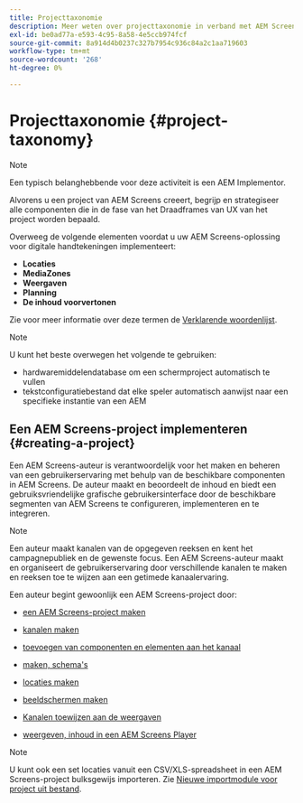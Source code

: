 ```yaml
---
title: Projecttaxonomie
description: Meer weten over projecttaxonomie in verband met AEM Screens?
exl-id: be0ad77a-e593-4c95-8a58-4e5ccb974fcf
source-git-commit: 8a914d4b0237c327b7954c936c84a2c1aa719603
workflow-type: tm+mt
source-wordcount: '268'
ht-degree: 0%

---
```


# Projecttaxonomie {#project-taxonomy}

>[!NOTE]
>
>Een typisch belanghebbende voor deze activiteit is een AEM Implementor.

Alvorens u een project van AEM Screens creeert, begrijp en strategiseer alle componenten die in de fase van het Draadframes van UX van het project worden bepaald.

Overweeg de volgende elementen voordat u uw AEM Screens-oplossing voor digitale handtekeningen implementeert:

* **Locaties**
* **MediaZones**
* **Weergaven**
* **Planning**
* **De inhoud voorvertonen**

Zie voor meer informatie over deze termen de [Verklarende woordenlijst](https://experienceleague.adobe.com/en/docs/experience-manager-screens/user-guide/overview/screens-glossary).

>[!NOTE]
>
>U kunt het beste overwegen het volgende te gebruiken:
>
>* hardwaremiddelendatabase om een schermproject automatisch te vullen
>* tekstconfiguratiebestand dat elke speler automatisch aanwijst naar een specifieke instantie van een AEM

## Een AEM Screens-project implementeren {#creating-a-project}

Een AEM Screens-auteur is verantwoordelijk voor het maken en beheren van een gebruikerservaring met behulp van de beschikbare componenten in AEM Screens. De auteur maakt en beoordeelt de inhoud en biedt een gebruiksvriendelijke grafische gebruikersinterface door de beschikbare segmenten van AEM Screens te configureren, implementeren en te integreren.

>[!NOTE]
>
>Een auteur maakt kanalen van de opgegeven reeksen en kent het campagnepubliek en de gewenste focus. Een AEM Screens-auteur maakt en organiseert de gebruikerservaring door verschillende kanalen te maken en reeksen toe te wijzen aan een getimede kanaalervaring.

Een auteur begint gewoonlijk een AEM Screens-project door:

* [een AEM Screens-project maken](https://experienceleague.adobe.com/en/docs/experience-manager-screens/user-guide/authoring/setting-up-projects/creating-a-screens-project)
* [kanalen maken](https://experienceleague.adobe.com/en/docs/experience-manager-screens/user-guide/authoring/setting-up-projects/managing-channels)
* [toevoegen van componenten en elementen aan het kanaal](https://experienceleague.adobe.com/en/docs/experience-manager-screens/user-guide/authoring/product-features/adding-components-to-a-channel)
* [maken, schema&#39;s](https://experienceleague.adobe.com/en/docs/experience-manager-screens/user-guide/authoring/setting-up-projects/managing-schedules)
* [locaties maken](https://experienceleague.adobe.com/en/docs/experience-manager-screens/user-guide/authoring/setting-up-projects/managing-locations)
* [beeldschermen maken](https://experienceleague.adobe.com/en/docs/experience-manager-screens/user-guide/authoring/setting-up-projects/managing-displays)
* [Kanalen toewijzen aan de weergaven](https://experienceleague.adobe.com/en/docs/experience-manager-screens/user-guide/authoring/setting-up-projects/assigning-channels/channel-assignment)

* [weergeven, inhoud in een AEM Screens Player](https://experienceleague.adobe.com/en/docs/experience-manager-screens/user-guide/administering/working-with-screens-player)

>[!NOTE]
>U kunt ook een set locaties vanuit een CSV/XLS-spreadsheet in een AEM Screens-project bulksgewijs importeren. Zie [Nieuwe importmodule voor project uit bestand](https://experienceleague.adobe.com/en/docs/experience-manager-screens/user-guide/administering/project-importer).
